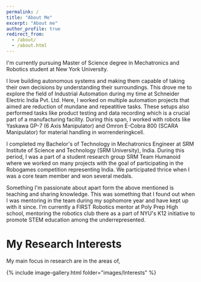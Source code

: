 ```yaml
---
permalink: /
title: "About Me"
excerpt: "About me"
author_profile: true
redirect_from: 
  - /about/
  - /about.html
---
```

I'm currently pursuing Master of Science degree in Mechatronics and Robotics student at New York University.

I love building autonomous systems and making them capable of taking their own decisions by understanding their surroundings. This drove me to explore the field of Industrial Automation during my time at Schneider Electric India Pvt. Ltd. Here, I worked on multiple automation projects that aimed are reduction of mundane and repeatitive tasks. These setups also performed tasks like product testing and data recording which is a crucial part of a manufacturing facility. During this span, I worked with robots like Yaskawa GP-7 (6 Axis Manipulator) and Omron E-Cobra 800 (SCARA Manipulator) for material handling in worrenderingkcell. 

I completed my Bachelor's of Technology in Mechatronics Engineer at SRM Institute of Science and Technology (SRM University), India. During this period, I was a part of a student research group SRM Team Humanoid where we worked on many projects with the goal of participating in the Robogames competition representing India. We participated thrice when I was a core team member and won several medals.  

Something I'm passionate about apart form the above mentioned is teaching and sharing knowledge. This was something that I found out when I was mentoring in the team during my sophomore year and have kept up with it since. I'm currently a FIRST Robotics mentor at Poly Prep High school, mentoring the robotics club there as a part of NYU's K12 initiative to promote STEM education among the underrepresented. 

My Research Interests
======

My main focus in research are in the areas of,
 

{% include image-gallery.html folder="images/Interests" %} 
 
<!--figure>
  <img src="./images/Bot.jpg"> 
  <figcaption>Control and Dynamics of Legged Systems</figcaption>
</figure>
<figure>
  <img src="./images/MultiRobot.jpg"> 
  <figcaption>Multi robot interation</figcaption>
</figure> 
<figure>
  <img src="./images/Perception.jpg"> 
  <figcaption>Perception and Planning for mobile robots</figcaption>
</figure--> 

